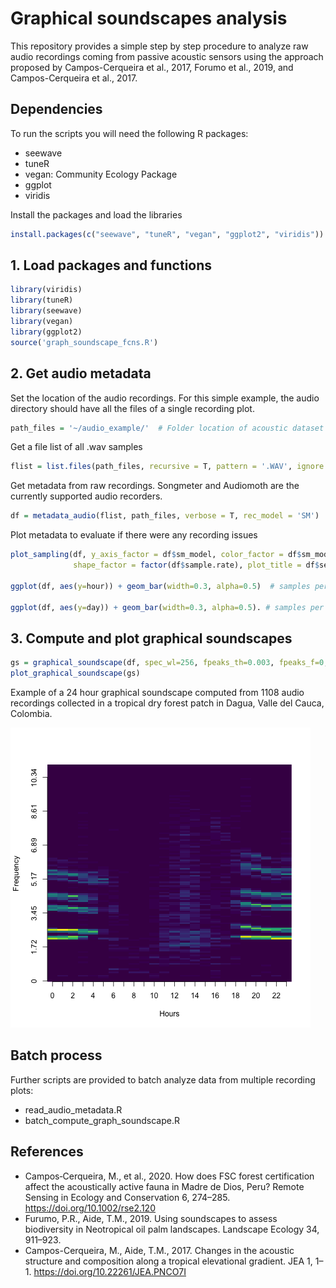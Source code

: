 # Graphical soundscapes analysis

This repository provides a simple step by step procedure to analyze raw audio recordings coming from passive acoustic sensors using the approach proposed by Campos-Cerqueira et al., 2017, Forumo et al., 2019, and Campos-Cerqueira et al., 2017.

## Dependencies

To run the scripts you will need the following R packages:

- seewave
- tuneR 
- vegan: Community Ecology Package
- ggplot
- viridis

Install the packages and load the libraries

```R
install.packages(c("seewave", "tuneR", "vegan", "ggplot2", "viridis"))
```

## 1. Load packages and functions


```R
library(viridis)
library(tuneR)
library(seewave)
library(vegan)
library(ggplot2)
source('graph_soundscape_fcns.R')
```

## 2. Get audio metadata

Set the location of the audio recordings. For this simple example, the audio directory should have all the files of a single recording plot.

```R
path_files = '~/audio_example/'  # Folder location of acoustic dataset
```

Get a file list of all .wav samples

```R
flist = list.files(path_files, recursive = T, pattern = '.WAV', ignore.case = T)
```

Get metadata from raw recordings. Songmeter and Audiomoth are the currently supported audio recorders.

```R
df = metadata_audio(flist, path_files, verbose = T, rec_model = 'SM')
```

Plot metadata to evaluate if there were any recording issues

```R
plot_sampling(df, y_axis_factor = df$sm_model, color_factor = df$sm_model, 
              shape_factor = factor(df$sample.rate), plot_title = df$sensor_name[1])

ggplot(df, aes(y=hour)) + geom_bar(width=0.3, alpha=0.5)  # samples per hour

ggplot(df, aes(y=day)) + geom_bar(width=0.3, alpha=0.5). # samples per day

```

## 3. Compute and plot graphical soundscapes

```R
gs = graphical_soundscape(df, spec_wl=256, fpeaks_th=0.003, fpeaks_f=0, verbose=T)
plot_graphical_soundscape(gs)
```

Example of a 24 hour graphical soundscape computed from 1108 audio recordings collected in a tropical dry forest patch in Dagua, Valle del Cauca, Colombia.

![](./figures/example_gs.png)

## Batch process


Further scripts are provided to batch analyze data from multiple recording plots:

- read_audio_metadata.R
- batch_compute_graph_soundscape.R

## References

- Campos‐Cerqueira, M., et al., 2020. How does FSC forest certification affect the acoustically active fauna in Madre de Dios, Peru? Remote Sensing in Ecology and Conservation 6, 274–285. https://doi.org/10.1002/rse2.120
- Furumo, P.R., Aide, T.M., 2019. Using soundscapes to assess biodiversity in Neotropical oil palm landscapes. Landscape Ecology 34, 911–923.
- Campos-Cerqueira, M., Aide, T.M., 2017. Changes in the acoustic structure and composition along a tropical elevational gradient. JEA 1, 1–1. https://doi.org/10.22261/JEA.PNCO7I
